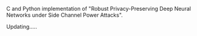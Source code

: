 C and Python implementation of "Robust Privacy-Preserving Deep Neural Networks under Side Channel Power Attacks".

Updating.....
